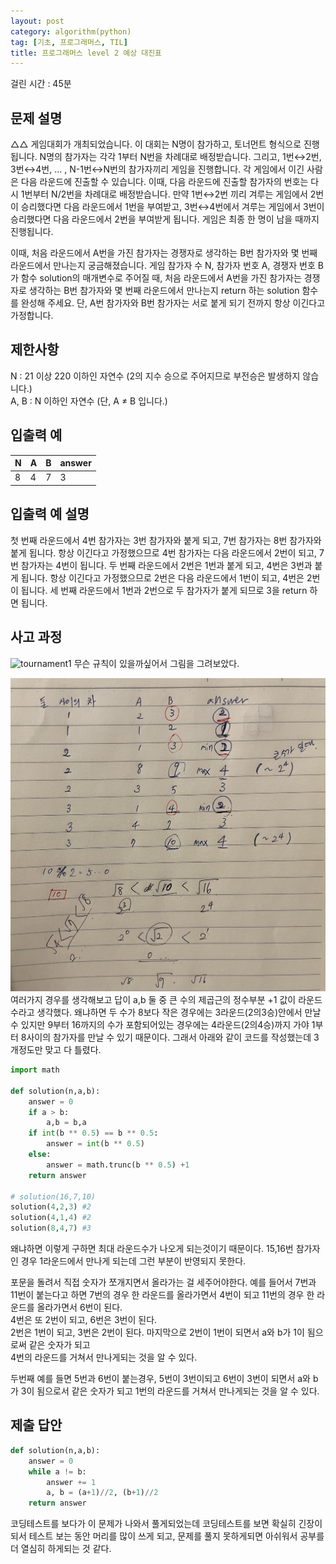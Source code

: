 ```yaml
---
layout: post
category: algorithm(python)
tag: [기초, 프로그래머스, TIL]
title: 프로그래머스 level 2 예상 대진표
---
```


걸린 시간 : 45분

## 문제 설명
△△ 게임대회가 개최되었습니다. 이 대회는 N명이 참가하고, 토너먼트 형식으로 진행됩니다. N명의 참가자는 각각 1부터 N번을 차례대로 배정받습니다. 그리고, 1번↔2번, 3번↔4번, ... , N-1번↔N번의 참가자끼리 게임을 진행합니다. 각 게임에서 이긴 사람은 다음 라운드에 진출할 수 있습니다. 이때, 다음 라운드에 진출할 참가자의 번호는 다시 1번부터 N/2번을 차례대로 배정받습니다. 만약 1번↔2번 끼리 겨루는 게임에서 2번이 승리했다면 다음 라운드에서 1번을 부여받고, 3번↔4번에서 겨루는 게임에서 3번이 승리했다면 다음 라운드에서 2번을 부여받게 됩니다. 게임은 최종 한 명이 남을 때까지 진행됩니다.

이때, 처음 라운드에서 A번을 가진 참가자는 경쟁자로 생각하는 B번 참가자와 몇 번째 라운드에서 만나는지 궁금해졌습니다. 게임 참가자 수 N, 참가자 번호 A, 경쟁자 번호 B가 함수 solution의 매개변수로 주어질 때, 처음 라운드에서 A번을 가진 참가자는 경쟁자로 생각하는 B번 참가자와 몇 번째 라운드에서 만나는지 return 하는 solution 함수를 완성해 주세요. 단, A번 참가자와 B번 참가자는 서로 붙게 되기 전까지 항상 이긴다고 가정합니다.


## 제한사항
N : 21 이상 220 이하인 자연수 (2의 지수 승으로 주어지므로 부전승은 발생하지 않습니다.)  
A, B : N 이하인 자연수 (단, A ≠ B 입니다.)

## 입출력 예

<table>
  <thead>
    <tr>
      <th>N</th>
      <th>A</th>
      <th>B</th>
      <th>answer</th>
    </tr>
  </thead>
  <tbody>
    <tr>
      <td>8</td>
      <td>4</td>
      <td>7</td>
      <td>3</td>
    </tr>
  </tbody>
</table>

## 입출력 예 설명
첫 번째 라운드에서 4번 참가자는 3번 참가자와 붙게 되고, 7번 참가자는 8번 참가자와 붙게 됩니다. 항상 이긴다고 가정했으므로 4번 참가자는 다음 라운드에서 2번이 되고, 7번 참가자는 4번이 됩니다. 두 번째 라운드에서 2번은 1번과 붙게 되고, 4번은 3번과 붙게 됩니다. 항상 이긴다고 가정했으므로 2번은 다음 라운드에서 1번이 되고, 4번은 2번이 됩니다. 세 번째 라운드에서 1번과 2번으로 두 참가자가 붙게 되므로 3을 return 하면 됩니다.

## 사고 과정

![tournament1](/public/img/tournament1.jpeg)
무슨 규칙이 있을까싶어서 그림을 그려보았다.

![tournament1](/public/img/tournament2.jpeg)
여러가지 경우를 생각해보고 답이 a,b 둘 중 큰 수의 제곱근의 정수부분 +1 값이 라운드 수라고 생각했다. 왜냐하면 두 수가 8보다 작은 경우에는 3라운드(2의3승)안에서 만날 수 있지만 9부터 16까지의 수가 포함되어있는 경우에는 4라운드(2의4승)까지 가야 1부터 8사이의 참가자를 만날 수 있기 때문이다. 그래서 아래와 같이 코드를 작성했는데 3개정도만 맞고 다 틀렸다.  

```python
import math

def solution(n,a,b):
    answer = 0
    if a > b: 
        a,b = b,a
    if int(b ** 0.5) == b ** 0.5:
        answer = int(b ** 0.5)
    else:
        answer = math.trunc(b ** 0.5) +1
    return answer

# solution(16,7,10)
solution(4,2,3) #2
solution(4,1,4) #2
solution(8,4,7) #3
```

왜냐하면 이렇게 구하면 최대 라운드수가 나오게 되는것이기 때문이다.
15,16번 참가자인 경우 1라운드에서 만나게 되는데 그런 부분이 반영되지 못한다.

포문을 돌려서 직접 숫자가 쪼개지면서 올라가는 걸 세주어야한다.
예를 들어서 7번과 11번이 붙는다고 하면 
7번의 경우 한 라운드를 올라가면서 4번이 되고 11번의 경우 한 라운드를 올라가면서 6번이 된다.   
4번은 또 2번이 되고, 6번은 3번이 된다.   
2번은 1번이 되고, 3번은 2번이 된다.
마지막으로 2번이 1번이 되면서 a와 b가 1이 됨으로써 같은 숫자가 되고  
4번의 라운드를 거쳐서 만나게되는 것을 알 수 있다.

두번째 예를 들면 5번과 6번이 붙는경우,
5번이 3번이되고 6번이 3번이 되면서 
a와 b가 3이 됨으로서 같은 숫자가 되고 
1번의 라운드를 거쳐서 만나게되는 것을 알 수 있다.

## 제출 답안

```python
def solution(n,a,b):
    answer = 0
    while a != b:
        answer += 1
        a, b = (a+1)//2, (b+1)//2
    return answer
```

코딩테스트를 보다가 이 문제가 나와서 풀게되었는데 코딩테스트를 보면 확실히 긴장이 되서 테스트 보는 동안 머리를 많이 쓰게 되고, 문제를 풀지 못하게되면 아쉬워서 공부를 더 열심히 하게되는 것 같다. 